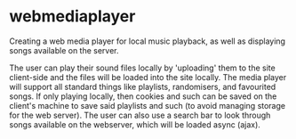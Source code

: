 # webmediaplayer
Creating a web media player for local music playback, as well as displaying songs available on the server.


The user can play their sound files locally by 'uploading' them to the site client-side and the files will be loaded into the site locally.
The media player will support all standard things like playlists, randomisers, and favourited songs.
If only playing locally, then cookies and such can be saved on the client's machine to save said playlists and such (to avoid managing storage for the web server).
The user can also use a search bar to look through songs available on the webserver, which will be loaded async (ajax).
